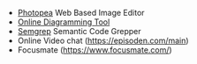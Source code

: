  - [Photopea](https://www.photopea.com/) Web Based Image Editor
 - [Online Diagramming Tool](https://app.diagrams.net/)
 - [Semgrep](https://semgrep.dev/) Semantic Code Grepper
 - Online Video chat (https://episoden.com/main)
 - Focusmate (https://www.focusmate.com/)
